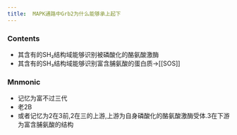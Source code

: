 ```yaml
---
title:  MAPK通路中Grb2为什么能够承上起下
--- 
```


### Contents
- 其含有的SH₂结构域能够识别被磷酸化的酪氨酸激酶
- 其含有的SH₃结构域能够识别富含脯氨酸的蛋白质→[[SOS]]
### Mnmonic
- 记忆为富不过三代
- 老2B
- 或者记忆为2在3前,2在三的上游,上游为自身磷酸化的酪氨酸激酶受体.3在下游为富含脯氨酸的结构

